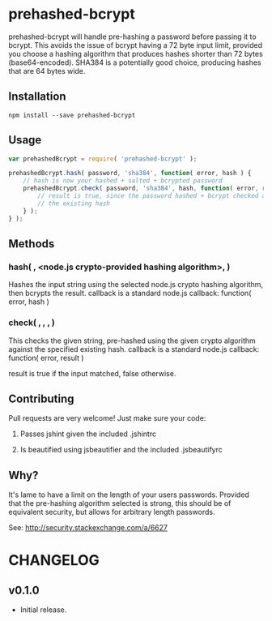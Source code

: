 prehashed-bcrypt
=========

prehashed-bcrypt will handle pre-hashing a password before passing it to bcrypt.
This avoids the issue of bcrypt having a 72 byte input limit, provided you
choose a hashing algorithm that produces hashes shorter than 72 bytes (base64-encoded).
SHA384 is a potentially good choice, producing hashes that are 64 bytes wide.

## Installation

```
npm install --save prehashed-bcrypt
```

## Usage

```javascript
var prehashedBcrypt = require( 'prehashed-bcrypt' );

prehashedBcrypt.hash( password, 'sha384', function( error, hash ) {
    // hash is now your hashed + salted + bcrypted password
    prehashedBcrypt.check( password, 'sha384', hash, function( error, result ) {
        // result is true, since the password hashed + bcrypt checked against
        // the existing hash
    } );
} );
```

## Methods

### hash( <string to hash>, <node.js crypto-provided hashing algorithm>, <callback> )

Hashes the input string using the selected node.js crypto hashing algorithm, then
bcrypts the result. callback is a standard node.js callback: function( error, hash )

### check( <string to check>, <crypto algorithm>, <existing hash>, <callback> )

This checks the given string, pre-hashed using the given crypto algorithm against the
specified existing hash. callback is a standard node.js callback: function( error, result )

result is true if the input matched, false otherwise.

## Contributing

Pull requests are very welcome! Just make sure your code:

1) Passes jshint given the included .jshintrc

2) Is beautified using jsbeautifier and the included .jsbeautifyrc

## Why?

It's lame to have a limit on the length of your users passwords. Provided that the
pre-hashing algorithm selected is strong, this should be of equivalent security,
but allows for arbitrary length passwords.

See: http://security.stackexchange.com/a/6627

# CHANGELOG

v0.1.0
------
- Initial release.
